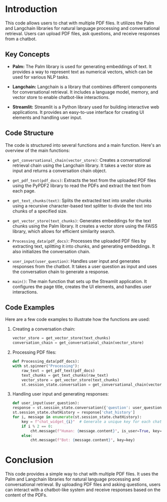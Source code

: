 # Introduction

This code allows users to chat with multiple PDF files. It utilizes the Palm and Langchain libraries for natural language processing and conversational retrieval. Users can upload PDF files, ask questions, and receive responses from a chatbot.

## Key Concepts

- **Palm:** The Palm library is used for generating embeddings of text. It provides a way to represent text as numerical vectors, which can be used for various NLP tasks.

- **Langchain:** Langchain is a library that combines different components for conversational retrieval. It includes a language model, memory, and vector store to enable chatbot-like interactions.

- **Streamlit:** Streamlit is a Python library used for building interactive web applications. It provides an easy-to-use interface for creating UI elements and handling user input.

## Code Structure

The code is structured into several functions and a main function. Here's an overview of the main functions:

- `get_conversational_chain(vector_store)`: Creates a conversational retrieval chain using the Langchain library. It takes a vector store as input and returns a conversation chain object.

- `get_pdf_text(pdf_docs)`: Extracts the text from the uploaded PDF files using the PyPDF2 library to read the PDFs and extract the text from each page.

- `get_text_chunks(text)`: Splits the extracted text into smaller chunks using a recursive character-based text splitter to divide the text into chunks of a specified size.

- `get_vector_store(text_chunks)`: Generates embeddings for the text chunks using the Palm library. It creates a vector store using the FAISS library, which allows for efficient similarity search.

- `Processing_data(pdf_docs)`: Processes the uploaded PDF files by extracting text, splitting it into chunks, and generating embeddings. It also initializes the conversation chain.

- `user_input(user_question)`: Handles user input and generates responses from the chatbot. It takes a user question as input and uses the conversation chain to generate a response.

- `main()`: The main function that sets up the Streamlit application. It configures the page title, creates the UI elements, and handles user interactions.

## Code Examples

Here are a few code examples to illustrate how the functions are used:

1. Creating a conversation chain:

    ```python
    vector_store = get_vector_store(text_chunks)
    conversation_chain = get_conversational_chain(vector_store)
    ```

2. Processing PDF files:

    ```python
    def Processing_data(pdf_docs):
    with st.spinner("Processing"):
        raw_text = get_pdf_text(pdf_docs)
        text_chunks = get_text_chunks(raw_text)
        vector_store = get_vector_store(text_chunks)
        st.session_state.conversation = get_conversational_chain(vector_store)
    ```

3. Handling user input and generating responses:

    ```python
    def user_input(user_question):
    response = st.session_state.conversation({'question': user_question})
    st.session_state.chatHistory = response['chat_history']
    for i, message in enumerate(st.session_state.chatHistory):
        key = f"chat_widget_{i}"  # Generate a unique key for each chat widget
        if i % 2 == 0:
            cht.message(f"Human: {message.content}", is_user=True, key=key)
        else:
            cht.message(f"Bot: {message.content}", key=key)  
    ```

# Conclusion

This code provides a simple way to chat with multiple PDF files. It uses the Palm and Langchain libraries for natural language processing and conversational retrieval. By uploading PDF files and asking questions, users can interact with a chatbot-like system and receive responses based on the content of the PDFs.
